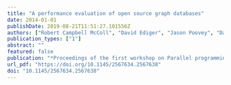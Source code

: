 ```yaml
---
title: "A performance evaluation of open source graph databases"
date: 2014-01-01
publishDate: 2019-08-21T11:51:27.101556Z
authors: ["Robert Campbell McColl", "David Ediger", "Jason Poovey", "Dan Campbell", "David A. Bader"]
publication_types: ["1"]
abstract: ""
featured: false
publication: "*Proceedings of the first workshop on Parallel programming for analytics applications, PPAA 2014, Orlando, Florida, USA, February 16, 2014*"
url_pdf: "https://doi.org/10.1145/2567634.2567638"
doi: "10.1145/2567634.2567638"
---
```


